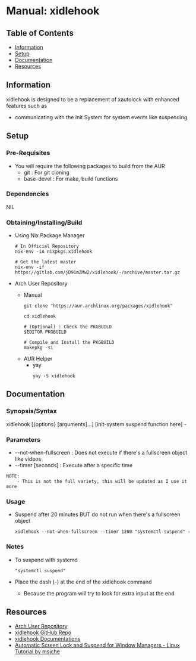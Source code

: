 # Manual: xidlehook

## Table of Contents
- [Information](#information)
- [Setup](#setup)
- [Documentation](#documentation)
- [Resources](#resources)

## Information

xidlehook is designed to be a replacement of xautolock with enhanced features such as 
+ communicating with the Init System for system events like suspending

## Setup

### Pre-Requisites

- You will require the following packages to build from the AUR
	+ git : For git cloning
	+ base-devel : For make, build functions

### Dependencies

NIL

### Obtaining/Installing/Build

- Using Nix Package Manager
	```console
	# In Official Repository
	nix-env -iA nixpkgs.xidlehook

	# Get the latest master
	nix-env -if https://gitlab.com/jD91mZMw2/xidlehook/-/archive/master.tar.gz
	```

- Arch User Repository
	- Manual
		```console
		git clone "https://aur.archlinux.org/packages/xidlehook"
	
		cd xidlehook

		# (Optional) : Check the PKGBUILD
		$EDITOR PKGBUILD
	
		# Compile and Install the PKGBUILD
		makepkg -si
		```
	- AUR Helper
		- yay
			```console
			yay -S xidlehook
			```

## Documentation

### Synopsis/Syntax

xidlehook [{options} [arguments]...] [init-system suspend function here] -

### Parameters

+ --not-when-fullscreen : Does not execute if there's a fullscreen object like videos
+ --timer [seconds] : Execute after a specific time

```
NOTE:
	- This is not the full variety, this will be updated as I use it more
```

### Usage

+ Suspend after 20 minutes BUT do not run when there's a fullscreen object
	```console
	xidlehook --not-when-fullscreen --timer 1200 "systemctl suspend" - 
	```

### Notes

- To suspend with systemd
	```console
	"systemctl suspend"
	```

- Place the dash (-) at the end of the xidlehook command
	- Because the program will try to look for extra input at the end

## Resources

+ [Arch User Repository](https://aur.archlinux.org/packages/xidlehook)
+ [xidlehook GitHub Repo](https://github.com/jD91mZM2/xidlehook)
+ [xidlehook Documentations](https://docs.rs/crate/xidlehook/0.4.8)
+ [Automatic Screen Lock and Suspend for Window Managers - Linux Tutorial by msjche](https://www.youtube.com/watch?v=_wcrytoLufA)